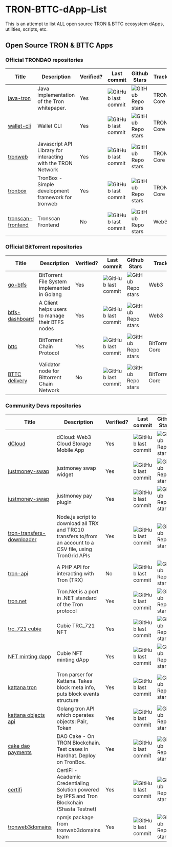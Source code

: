# TRON-BTTC-dApp-List
This is an attempt to list ALL open source TRON &amp; BTTC ecosystem dApps, utilities, scripts, etc.


## Open Source TRON & BTTC Apps

### Official TRONDAO repositories

| Title                                                     | Description                                 | Verified? | Last commit                                                                             | Github Stars                                                                      | Track                                                                  | Hackathon Winner?    |
|-----------------------------------------------------------|---------------------------------------------|----------|-----------------------------------------------------------------------------------------|-----------------------------------------------------------------------------------|------------------------------------------------------------------------|------------------------------------------------------------------------|
| [java-tron](https://github.com/tronprotocol/java-tron) | Java implementation of the Tron whitepaper. | Yes      | ![GitHub last commit](https://img.shields.io/github/last-commit/tronprotocol/java-tron) | ![GitHub Repo stars](https://img.shields.io/github/stars/tronprotocol/java-tron)  | TRON Core |
| [wallet-cli](https://github.com/tronprotocol/wallet-cli)  | Wallet CLI                                  | Yes      | ![GitHub last commit](https://img.shields.io/github/last-commit/tronprotocol/wallet-cli)                       | ![GitHub Repo stars](https://img.shields.io/github/stars/tronprotocol/wallet-cli)                  | TRON Core |
| [tronweb](https://github.com/tronprotocol/tronweb) | Javascript API Library for interacting with the TRON Network                                 | Yes      | ![GitHub last commit](https://img.shields.io/github/last-commit/tronprotocol/tronweb)                       | ![GitHub Repo stars](https://img.shields.io/github/stars/tronprotocol/tronweb)                  | TRON Core |
| [tronbox](https://github.com/tronprotocol/tronbox) | TronBox - Simple development framework for tronweb                                 | Yes      | ![GitHub last commit](https://img.shields.io/github/last-commit/tronprotocol/tronbox)                       | ![GitHub Repo stars](https://img.shields.io/github/stars/tronprotocol/tronbox)                  | TRON Core |
| [tronscan-frontend](https://github.com/tronscan/tronscan-frontend) | Tronscan Frontend                                | No      | ![GitHub last commit](https://img.shields.io/github/last-commit/tronscan/tronscan-frontend)                       | ![GitHub Repo stars](https://img.shields.io/github/stars/tronscan/tronscan-frontend)                  | Web3|

### Official BitTorrent repositories

| Title                                                     | Description                                 | Verified? | Last commit                                                                             | Github Stars                                                                      | Track                                                                  | Hackathon Winner?    |
|-----------------------------------------------------------|---------------------------------------------|----------|-----------------------------------------------------------------------------------------|-----------------------------------------------------------------------------------|------------------------------------------------------------------------|------------------------------------------------------------------------|
| [go-btfs](https://github.com/bittorrent/go-btfs) | BitTorrent File System implemented in Golang                               | Yes      | ![GitHub last commit](https://img.shields.io/github/last-commit/bittorrent/go-btfs)                       | ![GitHub Repo stars](https://img.shields.io/github/stars/bittorrent/go-btfs)                  | Web3 |
| [btfs-dashboard](https://github.com/bittorrent/go-btfs) | A Client helps users to manage their BTFS nodes                               | Yes      | ![GitHub last commit](https://img.shields.io/github/last-commit/bittorrent/btfs-dashboard)                       | ![GitHub Repo stars](https://img.shields.io/github/stars/bittorrent/btfs-dashboard)                  | Web3 |
| [bttc](https://github.com/bttcprotocol/bttc) | BitTorrent Chain Protocol                               | Yes      | ![GitHub last commit](https://img.shields.io/github/last-commit/bttcprotocol/bttc)                       | ![GitHub Repo stars](https://img.shields.io/github/stars/bttcprotocol/bttc)                  | BitTorrent Core |
| [BTTC delivery](https://github.com/bttcprotocol/delivery) | Validator node for Bittorrent Chain Network                              | No      | ![GitHub last commit](https://img.shields.io/github/last-commit/bttcprotocol/delivery)                       | ![GitHub Repo stars](https://img.shields.io/github/stars/bttcprotocol/delivery)                  | BitTorrent Core |

### Community Devs repositories

| Title                                                     | Description                                 | Verified? | Last commit                                                                             | Github Stars                                                                      | Track                                                                  | Hackathon Winner?    |
|-----------------------------------------------------------|---------------------------------------------|----------|-----------------------------------------------------------------------------------------|-----------------------------------------------------------------------------------|------------------------------------------------------------------------|------------------------------------------------------------------------|
| [dCloud](https://github.com/simbadMarino/dCloud) | dCloud: Web3 Cloud Storage Mobile App                             | Yes      | ![GitHub last commit](https://img.shields.io/github/last-commit/simbadMarino/dCloud)                       | ![GitHub Repo stars](https://img.shields.io/github/stars/simbadMarino/dCloud)                  | Web3 | Yes |
| [justmoney-swap](https://github.com/justmoney-io/swap-widget) | justmoney swap widget                          | Yes      | ![GitHub last commit](https://img.shields.io/github/last-commit/justmoney-io/swap-widget)                       | ![GitHub Repo stars](https://img.shields.io/github/stars/justmoney-io/swap-widget)                  | DeFi | Yes |
| [justmoney-swap](https://github.com/justmoney-io/justmoney-pay-woocommerce) | justmoney pay plugin                          | Yes      | ![GitHub last commit](https://img.shields.io/github/last-commit/justmoney-io/justmoney-pay-woocommerce)                       | ![GitHub Repo stars](https://img.shields.io/github/stars/justmoney-io/justmoney-pay-woocommerce)                  | Web3 | Yes |
| [tron-transfers-downloader](https://github.com/ColonelJ/tron-transfers-downloader) | Node.js script to download all TRX and TRC10 transfers to/from an account to a CSV file, using TronGrid APIs                            | Yes      | ![GitHub last commit](https://img.shields.io/github/last-commit/ColonelJ/tron-transfers-downloader)                       | ![GitHub Repo stars](https://img.shields.io/github/stars/ColonelJ/tron-transfers-downloader)                  | BigData | No |
| [tron-api](https://github.com/iexbase/tron-api) | A PHP API for interacting with Tron (TRX)                         | No      | ![GitHub last commit](https://img.shields.io/github/last-commit/iexbase/tron-api)                       | ![GitHub Repo stars](https://img.shields.io/github/stars/iexbase/tron-api)                  | Web3 | No |
| [tron.net](https://github.com/griffo-io/tron.net) | Tron.Net is a port in .NET standard of the Tron protocol                        | Yes      | ![GitHub last commit](https://img.shields.io/github/last-commit/griffo-io/tron.net)                       | ![GitHub Repo stars](https://img.shields.io/github/stars/griffo-io/tron.net)                  | Web3 | No |
| [trc_721 cubie](https://github.com/Cubie-3D-NFT/TRC721_Smartcontract) | Cubie TRC_721 NFT                     | Yes      | ![GitHub last commit](https://img.shields.io/github/last-commit/Cubie-3D-NFT/TRC721_Smartcontract)                       | ![GitHub Repo stars](https://img.shields.io/github/stars/Cubie-3D-NFT/TRC721_Smartcontract)                   | NFT | Yes |
| [NFT minting dapp](https://github.com/Cubie-3D-NFT/cubiedapp) | Cubie NFT minting dApp                    | Yes      | ![GitHub last commit](https://img.shields.io/github/last-commit/Cubie-3D-NFT/cubiedapp)                       | ![GitHub Repo stars](https://img.shields.io/github/stars/Cubie-3D-NFT/cubiedapp)                   | NFT | Yes |
| [kattana tron](https://github.com/kattana-io/tron-blocks-parser) | Tron parser for Kattana. Takes block meta info, puts block events structure                   | Yes      | ![GitHub last commit](https://img.shields.io/github/last-commit/kattana-io/tron-blocks-parser)                       | ![GitHub Repo stars](https://img.shields.io/github/stars/kattana-io/tron-blocks-parser) | BigData | Yes |
| [kattana objects api](https://github.com/kattana-io/tron-objects-api) | Golang tron API which operates objects: Pair, Token                   | Yes      | ![GitHub last commit](https://img.shields.io/github/last-commit/kattana-io/tron-objects-api)                       | ![GitHub Repo stars](https://img.shields.io/github/stars/kattana-io/tron-objects-api) | BigData | Yes |
| [cake dao payments](https://github.com/oespn/dao-cake-sol-hh) | DAO Cake - On TRON Blockchain. Test cases in Hardhat. Deploy on TronBox.                  | Yes      | ![GitHub last commit](https://img.shields.io/github/last-commit/oespn/dao-cake-sol-hh)                       | ![GitHub Repo stars](https://img.shields.io/github/stars/oespn/dao-cake-sol-hh) | Web3 | Yes |
| [certifi](https://github.com/Ronak-59/Certifi) | CertiFi - Academic Credentialing Solution powered by IPFS and Tron Blockchain (Shasta Testnet)                  | Yes      | ![GitHub last commit](https://img.shields.io/github/last-commit/Ronak-59/Certifi)                       | ![GitHub Repo stars](https://img.shields.io/github/stars/Ronak-59/Certifi) | Web3 | Yes |
| [tronweb3domains](https://github.com/TronWeb3Domains/trondomainjs) |  npmjs package from tronweb3domains team            | Yes      | ![GitHub last commit](https://img.shields.io/github/last-commit/TronWeb3Domains/trondomainjs)                        | ![GitHub Repo stars](https://img.shields.io/github/stars/TronWeb3Domains/trondomainjs) | Web3 | No |

